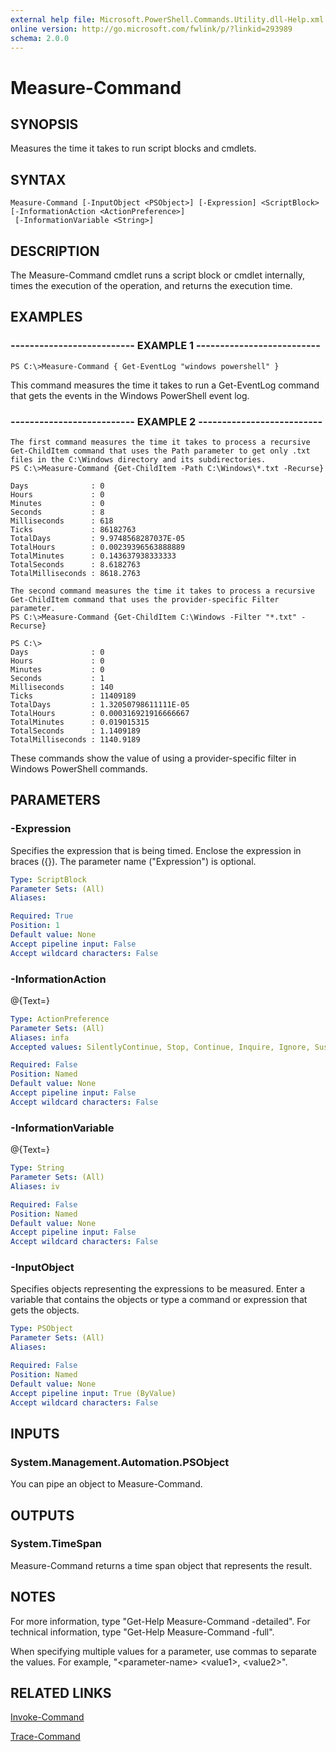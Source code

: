 ```yaml
---
external help file: Microsoft.PowerShell.Commands.Utility.dll-Help.xml
online version: http://go.microsoft.com/fwlink/p/?linkid=293989
schema: 2.0.0
---
```


# Measure-Command
## SYNOPSIS
Measures the time it takes to run script blocks and cmdlets.

## SYNTAX

```
Measure-Command [-InputObject <PSObject>] [-Expression] <ScriptBlock> [-InformationAction <ActionPreference>]
 [-InformationVariable <String>]
```

## DESCRIPTION
The Measure-Command cmdlet runs a script block or cmdlet internally, times the execution of the operation, and returns the execution time.

## EXAMPLES

### -------------------------- EXAMPLE 1 --------------------------
```
PS C:\>Measure-Command { Get-EventLog "windows powershell" }
```

This command measures the time it takes to run a Get-EventLog command that gets the events in the Windows PowerShell event log.

### -------------------------- EXAMPLE 2 --------------------------
```
The first command measures the time it takes to process a recursive Get-ChildItem command that uses the Path parameter to get only .txt files in the C:\Windows directory and its subdirectories.
PS C:\>Measure-Command {Get-ChildItem -Path C:\Windows\*.txt -Recurse}

Days              : 0
Hours             : 0
Minutes           : 0
Seconds           : 8
Milliseconds      : 618
Ticks             : 86182763
TotalDays         : 9.9748568287037E-05
TotalHours        : 0.00239396563888889
TotalMinutes      : 0.143637938333333
TotalSeconds      : 8.6182763
TotalMilliseconds : 8618.2763

The second command measures the time it takes to process a recursive Get-ChildItem command that uses the provider-specific Filter parameter.
PS C:\>Measure-Command {Get-ChildItem C:\Windows -Filter "*.txt" -Recurse}

PS C:\>
Days              : 0
Hours             : 0
Minutes           : 0
Seconds           : 1
Milliseconds      : 140
Ticks             : 11409189
TotalDays         : 1.32050798611111E-05
TotalHours        : 0.000316921916666667
TotalMinutes      : 0.019015315
TotalSeconds      : 1.1409189
TotalMilliseconds : 1140.9189
```

These commands show the value of using a provider-specific filter in Windows PowerShell commands.

## PARAMETERS

### -Expression
Specifies the expression that is being timed.
Enclose the expression in braces ({}).
The parameter name ("Expression") is optional.

```yaml
Type: ScriptBlock
Parameter Sets: (All)
Aliases: 

Required: True
Position: 1
Default value: None
Accept pipeline input: False
Accept wildcard characters: False
```

### -InformationAction
@{Text=}

```yaml
Type: ActionPreference
Parameter Sets: (All)
Aliases: infa
Accepted values: SilentlyContinue, Stop, Continue, Inquire, Ignore, Suspend

Required: False
Position: Named
Default value: None
Accept pipeline input: False
Accept wildcard characters: False
```

### -InformationVariable
@{Text=}

```yaml
Type: String
Parameter Sets: (All)
Aliases: iv

Required: False
Position: Named
Default value: None
Accept pipeline input: False
Accept wildcard characters: False
```

### -InputObject
Specifies objects representing the expressions to be measured.
Enter a variable that contains the objects or type a command or expression that gets the objects.

```yaml
Type: PSObject
Parameter Sets: (All)
Aliases: 

Required: False
Position: Named
Default value: None
Accept pipeline input: True (ByValue)
Accept wildcard characters: False
```

## INPUTS

### System.Management.Automation.PSObject
You can pipe an object to Measure-Command.

## OUTPUTS

### System.TimeSpan
Measure-Command returns a time span object that represents the result.

## NOTES
For more information, type "Get-Help Measure-Command -detailed".
For technical information, type "Get-Help Measure-Command -full".

When specifying multiple values for a parameter, use commas to separate the values.
For example, "\<parameter-name\> \<value1\>, \<value2\>".

## RELATED LINKS

[Invoke-Command]()

[Trace-Command]()

